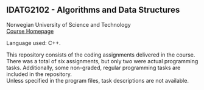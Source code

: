 ## IDATG2102 - Algorithms and Data Structures
Norwegian University of Science and Technology <br>
<a href='https://www.ntnu.no/studier/emner/IDATG2102#tab=omEmnet'>Course Homepage</a>

Language used: C++.

This repository consists of the coding assignments delivered in the course. There was a total of six assignments, but only two were actual programming tasks. Additionally, some non-graded, regular programming tasks are included in the repository.
<br>Unless specified in the program files, task descriptions are not available.
